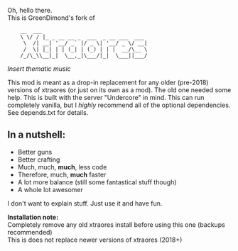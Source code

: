 Oh, hello there.  
This is GreenDimond's fork of  
```
	__  ___                                   
	\ \/ / |_ _ __ __ _  ___  _ __ ___  ___   
	 \  /| __| '__/ _` |/ _ \| '__/ _ \/ __|  
	 /  \| |_| | | (_| | (_) | | |  __/\__ \  
	/_/\_\\__|_|  \__,_|\___/|_|  \___||___/  
```

*Insert thematic music* 

This mod is meant as a drop-in replacement for any older (pre-2018) versions of xtraores (or just on its own as a mod). The old one needed some help. This is built with the server "Undercore" in mind. This can run completely vanilla, but I *highly* recommend all of the optional dependencies. See depends.txt for details.

In a nutshell:
---
*	Better guns
*	Better crafting
*	Much, much, **much**, less code
*	Therefore, much, **much** faster
*	A lot more balance (still some fantastical stuff though)
*	A whole lot awesomer

I don't want to explain stuff. Just use it and have fun.  

__Installation note:__  
Completely remove any old xtraores install before using this one (backups recommended)  
This is does not replace newer versions of xtraores (2018+)